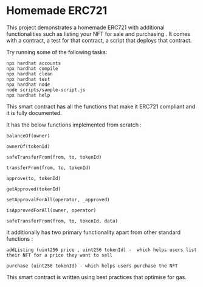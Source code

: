 # Homemade ERC721

This project demonstrates a homemade ERC721 with additional functionalities such as listing your NFT for sale and purchasing . It comes with a  contract, a test for that contract, a script that deploys that contract.

Try running some of the following tasks:

```shell
npx hardhat accounts
npx hardhat compile
npx hardhat clean
npx hardhat test
npx hardhat node
node scripts/sample-script.js
npx hardhat help
```

This smart contract has all the functions that make it ERC721 compliant and it is fully documented.

It has the below functions implemented from scratch :
``` function
balanceOf(owner)

ownerOf(tokenId)

safeTransferFrom(from, to, tokenId)

transferFrom(from, to, tokenId)

approve(to, tokenId)

getApproved(tokenId)

setApprovalForAll(operator, _approved)

isApprovedForAll(owner, operator)

safeTransferFrom(from, to, tokenId, data)
```

It additionally has two primary functionality apart from other standard functions :
``` function
addListing (uint256 price , uint256 tokenId) -  which helps users list their NFT for a price they want to sell

purchase (uint256 tokenId) - which helps users purchase the NFT
```


This smart contract is written using best practices that optimise for gas.

